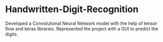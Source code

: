 # Handwritten-Digit-Recognition
Developed a Convolutional Neural Network model with the help of tensor flow and keras libraries. Represented the project with a GUI to predict the digits.
